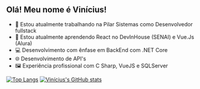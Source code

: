 ## Olá! Meu nome é Vinícius!


- 🔭 Estou atualmente trabalhando na Pilar Sistemas como Desenvolvedor fullstack
- 🌱 Estou atualmente aprendendo React no DevInHouse (SENAI) e Vue.Js (Alura)
- 💻 Desenvolvimento com ênfase em BackEnd com .NET Core
- 🌐 Desenvolvimento de API's
- 🖼 Experiência profissional com C Sharp, VueJS e SQLServer


[![Top Langs](https://github-readme-stats.vercel.app/api/top-langs/?username=viniisouza&layout=compact&theme=tokyonight)](https://github.com/viniisouza/github-readme-stats)
[![Vinícius's GitHub stats](https://github-readme-stats.vercel.app/api?username=viniisouza&theme=tokyonight&hide_title=true)](https://github.com/viniisouza/github-readme-stats)
